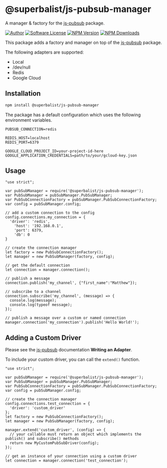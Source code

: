 # @superbalist/js-pubsub-manager

A manager & factory for the [js-pubsub](https://github.com/Superbalist/js-pubsub) package.

[![Author](http://img.shields.io/badge/author-@superbalist-blue.svg?style=flat-square)](https://twitter.com/superbalist)
[![Software License](https://img.shields.io/badge/license-MIT-brightgreen.svg?style=flat-square)](LICENSE)
[![NPM Version](https://img.shields.io/npm/v/@superbalist/js-pubsub-manager.svg)](https://www.npmjs.com/package/@superbalist/js-pubsub-manager)
[![NPM Downloads](https://img.shields.io/npm/dt/@superbalist/js-pubsub-manager.svg)](https://www.npmjs.com/package/@superbalist/js-pubsub-manager)

This package adds a factory and manager on top of the [js-pubsub](https://github.com/Superbalist/js-pubsub) package.

The following adapters are supported:
* Local
* /dev/null
* Redis
* Google Cloud

## Installation

```bash
npm install @superbalist/js-pubsub-manager
```

The package has a default configuration which uses the following environment variables.
```
PUBSUB_CONNECTION=redis

REDIS_HOST=localhost
REDIS_PORT=6379

GOOGLE_CLOUD_PROJECT_ID=your-project-id-here
GOOGLE_APPLICATION_CREDENTIALS=path/to/your/gcloud-key.json
```

## Usage
```node
"use strict";

var pubSubManager = require('@superbalist/js-pubsub-manager');
var PubSubManager = pubSubManager.PubSubManager;
var PubSubConnectionFactory = pubSubManager.PubSubConnectionFactory;
var config = pubSubManager.config;

// add a custom connection to the config
config.connections.my_connection = {
  'driver': 'redis',
    'host': '192.168.0.1',
    'port': 6379,
    'db': 0
}

// create the connection manager
let factory = new PubSubConnectionFactory();
let manager = new PubSubManager(factory, config);

// get the default connection
let connection = manager.connection();

// publish a message
connection.publish('my_channel', {"first_name":"Matthew"});

// subscribe to a channel
connection.subscribe('my_channel', (message) => {
  console.log(message);
  console.log(typeof message);
});

// publish a message over a custom or named connection
manager.connection('my_connection').publish('Hello World!');
```

## Adding a Custom Driver

Please see the [js-pubsub](https://github.com/Superbalist/js-pubsub) documentation  **Writing an Adapter**.

To include your custom driver, you can call the `extend()` function.

```node
"use strict";

var pubSubManager = require('@superbalist/js-pubsub-manager');
var PubSubManager = pubSubManager.PubSubManager;
var PubSubConnectionFactory = pubSubManager.PubSubConnectionFactory;
var config = pubSubManager.config;

// create the connection manager
config.connections.test_connection = {
  'driver': 'custom_driver'
};
let factory = new PubSubConnectionFactory();
let manager = new PubSubManager(factory, config);

manager.extend('custom_driver', (config) => {
  // your callable must return an object which implements the publish() and subscribe() methods
  return new MyCustomPubSubDriver(config);
});

// get an instance of your connection using a custom driver
let connection = manager.connection('test_connection');
```

